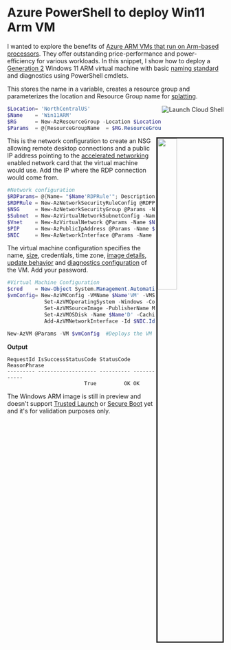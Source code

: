 # Azure PowerShell to deploy Win11 Arm VM

I wanted to explore the benefits of [Azure ARM VMs that run on Arm-based processors][1]. They offer outstanding price-performance and power-efficiency for various workloads. In this snippet, I show how to deploy a [Generation 2][2] Windows 11 ARM virtual machine with basic [naming standard][11] and diagnostics using PowerShell cmdlets.

This stores the name in a variable, creates a resource group and parameterizes the location and Resource Group name for [splatting][3].


<a href="https://shell.azure.com/powershell" target="_blank">
   <img align="right" src="https://learn.microsoft.com/azure/cloud-shell/media/embed-cloud-shell/launch-cloud-shell-1.png" alt="Launch Cloud Shell">
</a>


```powershell
$Location= 'NorthCentralUS'
$Name    = 'Win11ARM'
$RG      = New-AzResourceGroup -Location $Location -Name ($Name+'RG') 
$Params  = @{ResourceGroupName  = $RG.ResourceGroupName; Location = $Location; Verbose=$true}
```

<img align="right" src="https://dev-to-uploads.s3.amazonaws.com/uploads/articles/9ki4cvu8jf2i1r0v9f7l.png" width="30%"  border="3"/>

This is the network configuration to create an NSG allowing remote desktop connections and a public IP address pointing to the [accelerated networking][4] enabled network card that the virtual machine would use. Add the IP where the RDP connection would come from.

```powershell
#Network configuration
$RDParams= @{Name= "$Name'RDPRule'"; Description= 'Allow RDP'; Access= 'Allow'; Protocol= 'Tcp'; Direction= 'Inbound'; SourcePortRange= '*'; DestinationPortRange= '3389'}
$RDPRule = New-AzNetworkSecurityRuleConfig @RDPParams  -Priority 200 -SourceAddressPrefix <YourIP> -DestinationAddressPrefix VirtualNetwork
$NSG     = New-AzNetworkSecurityGroup @Params -Name $Name'NSG' -SecurityRules $RDPRule
$Subnet  = New-AzVirtualNetworkSubnetConfig -Name Default -AddressPrefix 192.168.0.0/29 -NetworkSecurityGroup $NSG 
$Vnet    = New-AzVirtualNetwork @Params -Name $Name'VN' -AddressPrefix 192.168.0.0/28 -Subnet $Subnet
$PIP     = New-AzPublicIpAddress @Params -Name $Name'PIP' -AllocationMethod Dynamic -Sku Basic -DomainNameLabel $Name.ToLower()
$NIC     = New-AzNetworkInterface @Params -Name $Name'NIC' -SubnetId $Vnet.Subnets[0].Id -PublicIpAddressId $PIP.Id -EnableAcceleratedNetworking
```

The virtual machine configuration specifies the name, [size][5], credentials, time zone, [image details][10], [update behavior][6] and [diagnostics configuration][7] of the VM. Add your password.

```powershell
#Virtual Machine Configuration
$cred    = New-Object System.Management.Automation.PSCredential "admin",$(ConvertTo-SecureString '<YourPassword>' -asplaintext -force)
$vmConfig= New-AzVMConfig -VMName $Name'VM' -VMSize Standard_E4ps_v5 -LicenseType Windows_Client| 
            Set-AzVMOperatingSystem -Windows -ComputerName $Name'VM' -Credential $cred -TimeZone 'Central Standard Time' -ProvisionVMAgent -EnableAutoUpdate| 
            Set-AzVMSourceImage -PublisherName MicrosoftWindowsDesktop -Offer windows11preview-arm64 -Skus win11-22h2-ent  -Version latest|  
            Set-AzVMOSDisk -Name $Name'D' -Caching ReadWrite -CreateOption FromImage|    
            Add-AzVMNetworkInterface -Id $NIC.Id|Set-AzVMBootDiagnostic -ResourceGroupName $RG.ResourceGroupName -Enable   
                    
New-AzVM @Params -VM $vmConfig  #Deploys the VM
```

**Output**

```
RequestId IsSuccessStatusCode StatusCode ReasonPhrase
--------- ------------------- ---------- ------------
                         True         OK OK
```



The Windows ARM image is still in preview and doesn't support [Trusted Launch][8] or [Secure Boot][9] yet and it's for validation purposes only.

[1]:  <https://azure.microsoft.com/en-us/blog/azure-virtual-machines-with-ampere-altra-arm-based-processors-generally-available/>
[2]:  <https://learn.microsoft.com/en-us/azure/virtual-machines/generation-2#features-and-capabilities>
[3]:  <https://learn.microsoft.com/en-us/powershell/module/microsoft.powershell.core/about/about_splatting>
[4]:  <https://learn.microsoft.com/en-us/azure/virtual-network/accelerated-networking-overview>
[5]:  <https://learn.microsoft.com/en-us/azure/virtual-machines/epsv5-epdsv5-series>
[6]:  <https://learn.microsoft.com/en-us/azure/virtual-machines/automatic-vm-guest-patching#azure-powershell-when-creating-a-windows-vm>
[7]:  <https://learn.microsoft.com/en-us/troubleshoot/azure/virtual-machines/boot-diagnostics>
[8]:  <https://learn.microsoft.com/en-us/azure/virtual-machines/trusted-launch>
[9]:  <https://learn.microsoft.com/en-us/azure/security/fundamentals/secure-boot>
[10]: <https://azuremarketplace.microsoft.com/en-us/marketplace/apps/microsoftwindowsdesktop.windows11preview-arm64>
[11]: <https://learn.microsoft.com/en-us/azure/cloud-adoption-framework/ready/azure-best-practices/resource-naming>